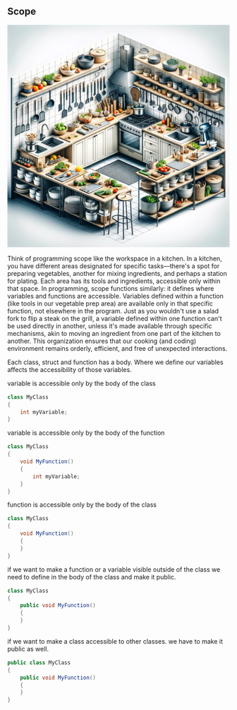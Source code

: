 ## Scope

![scope vs cooking](../img/scope.webp)

Think of programming scope like the workspace in a kitchen. In a kitchen, you have different areas designated for specific tasks—there's a spot for preparing vegetables, another for mixing ingredients, and perhaps a station for plating. Each area has its tools and ingredients, accessible only within that space. In programming, scope functions similarly: it defines where variables and functions are accessible. Variables defined within a function (like tools in our vegetable prep area) are available only in that specific function, not elsewhere in the program. Just as you wouldn't use a salad fork to flip a steak on the grill, a variable defined within one function can't be used directly in another, unless it's made available through specific mechanisms, akin to moving an ingredient from one part of the kitchen to another. This organization ensures that our cooking (and coding) environment remains orderly, efficient, and free of unexpected interactions.

Each class, struct and function has a body.
Where we define our variables affects the accessibility of those variables.
	
variable is accessible only by the body of the class
	
```csharp
class MyClass 
{
	int myVariable;
}
```

variable is accessible only by the body of the function

```csharp
class MyClass 
{
	void MyFunction() 
	{
		int myVariable;
	}
}
```

function is accessible only by the body of the class

```csharp
class MyClass 
{
	void MyFunction() 
	{
	}
}
```

if we want to make a function or a variable visible outside of the class
we need to define in the body of the class and make it public.

```csharp
class MyClass 
{
	public void MyFunction() 
	{
	}
}
```

if we want to make a class accessible to other classes.
we have to make it public as well.

```csharp
public class MyClass 
{
	public void MyFunction() 
	{
	}
}
```